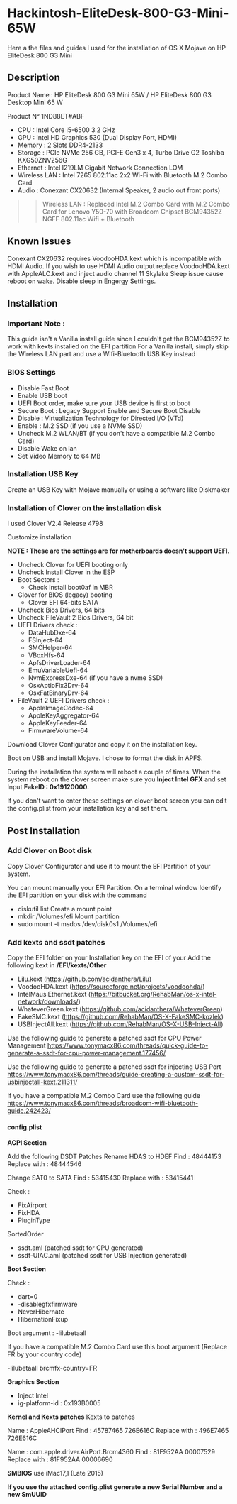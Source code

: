 # Hackintosh-EliteDesk-800-G3-Mini-65W
Here a the files and guides I used for the installation of OS X Mojave on HP EliteDesk 800 G3 Mini

## Description
Product Name : HP EliteDesk 800 G3 Mini 65W / HP EliteDesk 800 G3 Desktop Mini 65 W

Product N° 1ND88ET#ABF

- CPU : Intel Core i5-6500 3.2 GHz
- GPU : Intel HD Graphics 530 (Dual Display Port, HDMI)
- Memory : 2 Slots DDR4-2133
- Storage : PCIe NVMe 256 GB, PCI-E Gen3 x 4, Turbo Drive G2 Toshiba KXG50ZNV256G 
- Ethernet : Intel I219LM Gigabit Network Connection LOM
- Wireless LAN : Intel 7265 802.11ac 2x2 Wi-Fi with Bluetooth M.2 Combo Card 
- Audio : Conexant CX20632 (Internal Speaker, 2 audio out front ports)

>> Wireless LAN : Replaced Intel M.2 Combo Card with M.2 Combo Card for Lenovo Y50-70 with Broadcom Chipset BCM94352Z NGFF 802.11ac Wifi + Bluetooth 

## Known Issues
Conexant CX20632 requires VoodooHDA.kext which is incompatible with HDMI Audio. If you wish to use HDMI Audio output replace VoodooHDA.kext with AppleALC.kext and inject audio channel 11
Skylake Sleep issue cause reboot on wake. Disable sleep in Engergy Settings.

## Installation
### Important Note :
This guide isn't a Vanilla install guide since I couldn't get the BCM94352Z to work with kexts installed on the EFI partition
For a Vanilla install, simply skip the Wireless LAN part and use a Wifi-Bluetooth USB Key instead

### BIOS Settings
- Disable Fast Boot
- Enable USB boot
- UEFI Boot order, make sure your USB device is first to boot
- Secure Boot : Legacy Support Enable and Secure Boot Disable
- Disable : Virtualization Technology for Directed I/O (VTd)
- Enable : M.2 SSD (if you use a NVMe SSD)
- Uncheck M.2 WLAN/BT (if you don't have a compatible M.2 Combo Card)
- Disable Wake on lan
- Set Video Memory to 64 MB

### Installation USB Key
Create an USB Key with Mojave manually or using a software like Diskmaker 

### Installation of Clover on the installation disk
I used Clover V2.4 Release 4798

Customize installation

**NOTE : These are the settings are for motherboards doesn't support UEFI.**

- Uncheck Clover for UEFI booting only
- Uncheck Install Clover in the ESP
- Boot Sectors :
  - Check Install boot0af in MBR
- Clover for BIOS (legacy) booting
  - Clover EFI 64-bits SATA
- Uncheck Bios Drivers, 64 bits
- Uncheck FileVault 2 Bios Drivers, 64 bit
- UEFI Drivers check :
  - DataHubDxe-64
  - FSInject-64
  - SMCHelper-64
  - VBoxHfs-64
  - ApfsDriverLoader-64
  - EmuVariableUefi-64
  - NvmExpressDxe-64 (if you have a nvme SSD)
  - OsxAptioFix3Drv-64
  - OsxFatBinaryDrv-64
- FileVault 2 UEFI Drivers check :
  - AppleImageCodec-64
  - AppleKeyAggregator-64
  - AppleKeyFeeder-64
  - FirmwareVolume-64

Download Clover Configurator and copy it on the installation key.

Boot on USB and install Mojave. I chose to format the disk in APFS.

During the installation the system will reboot a couple of times. 
When the system reboot on the clover screen make sure you **Inject Intel GFX** and set Input **FakeID : 0x19120000.**

If you don't want to enter these settings on clover boot screen you can edit the config.plist from your installation key and set them.

## Post Installation
### Add Clover on Boot disk
Copy Clover Configurator and use it to mount the EFI Partition of your system. 

You can mount manually your EFI Partition.
On a terminal window
Identify the EFI partition on your disk with the command
- diskutil list
Create a mount point 
- mkdir /Volumes/efi
Mount partition
- sudo mount -t msdos /dev/disk0s1 /Volumes/efi

### Add kexts and ssdt patches
Copy the EFI folder on your Installation key on the EFI of your 
Add the following kext in **/EFI/kexts/Other**
- Lilu.kext (https://github.com/acidanthera/Lilu)
- VoodooHDA.kext (https://sourceforge.net/projects/voodoohda/)
- IntelMausiEthernet.kext (https://bitbucket.org/RehabMan/os-x-intel-network/downloads/)
- WhateverGreen.kext (https://github.com/acidanthera/WhateverGreen)
- FakeSMC.kext (https://github.com/RehabMan/OS-X-FakeSMC-kozlek)
- USBInjectAll.kext (https://github.com/RehabMan/OS-X-USB-Inject-All)

Use the following guide to generate a patched ssdt for CPU Power Management
https://www.tonymacx86.com/threads/quick-guide-to-generate-a-ssdt-for-cpu-power-management.177456/

Use the following guide to generate a patched ssdt for injecting USB Port
https://www.tonymacx86.com/threads/guide-creating-a-custom-ssdt-for-usbinjectall-kext.211311/

If you have a compatible M.2 Combo Card use the following guide
https://www.tonymacx86.com/threads/broadcom-wifi-bluetooth-guide.242423/

#### config.plist
**ACPI Section**

Add the following DSDT Patches
Rename HDAS to HDEF 
Find : 48444153 
Replace with : 48444546

Change SAT0 to SATA
Find : 53415430
Replace with : 53415441

Check :
- FixAirport
- FixHDA
- PluginType

SortedOrder
- ssdt.aml (patched ssdt for CPU generated)
- ssdt-UIAC.aml (patched ssdt for USB Injection generated)

**Boot Section**

Check :
- dart=0
- -disablegfxfirmware
- NeverHibernate
- HibernationFixup

Boot argument :
-lilubetaall

If you have a compatible M.2 Combo Card use this boot argument (Replace FR by your country code)

-lilubetaall brcmfx-country=FR

**Graphics Section**
- Inject Intel
- ig-platform-id : 0x193B0005

**Kernel and Kexts patches**
Kexts to patches 

Name : AppleAHCIPort
Find : 45787465 726E616C
Replace with : 496E7465 726E616C

Name : com.apple.driver.AirPort.Brcm4360
Find : 81F952AA 00007529
Replace with : 81F952AA 00006690

**SMBIOS**
use iMac17,1 (Late 2015)

**If you use the attached config.plist generate a new Serial Number and a new SmUUID**
